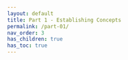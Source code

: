 ```yaml
---
layout: default
title: Part 1 - Establishing Concepts
permalink: /part-01/
nav_order: 3
has_children: true
has_toc: true
---
```


